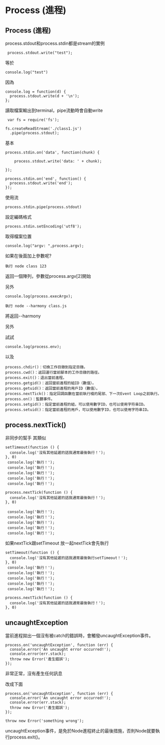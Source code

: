 # Process \(進程\)

## Process \(進程\)

process.stdout和process.stdin都是stream的實例

```text
 process.stdout.write("test");
```

等於

```text
console.log("test")
```

因為

```text
console.log = function(d) {
  process.stdout.write(d + '\n');
};
```

讀取檔案輸出到terminal，pipe流動時會自動write

```text
 var fs = require('fs');

fs.createReadStream('./class1.js')
  .pipe(process.stdout);
```

基本

```text
process.stdin.on('data', function(chunk) {

    process.stdout.write('data: ' + chunk);

});

process.stdin.on('end', function() {
  process.stdout.write('end');
});
```

使用流

```text
process.stdin.pipe(process.stdout)
```

設定編碼格式

```text
process.stdin.setEncoding('utf8');
```

取得檔案位置

```text
console.log("argv: ",process.argv);
```

如果在後面加上參數呢?

```text
執行 node class 123
```

返回一個陣列，參數從process.argv\[2\]開始

另外

```text
console.log(process.execArgv);
```

```text
執行 node --harmony class.js
```

將返回--harmony

另外

試試

```text
console.log(process.env);
```

以及

```text
process.chdir()：切換工作目錄到指定目錄。
process.cwd()：返回運行當前腳本的工作目錄的路徑。
process.exit()：退出當前進程。
process.getgid()：返回當前進程的組ID（數值）。
process.getuid()：返回當前進程的用戶ID（數值）。
process.nextTick()：指定回調函數在當前執行棧的尾部、下一次Event Loop之前執行。
process.on()：監聽事件。
process.setgid()：指定當前進程的組，可以使用數字ID，也可以使用字符串ID。
process.setuid()：指定當前進程的用戶，可以使用數字ID，也可以使用字符串ID。
```

## process.nextTick\(\)

非同步的幫手 其類似

```text
setTimeout(function () {
  console.log('沒有其他延遲的話我通常最後執行！');
}, 0)
 console.log('執行！');
 console.log('執行！');
 console.log('執行！');
 console.log('執行！');
 console.log('執行！');
```

```text
process.nextTick(function () {
  console.log('沒有其他延遲的話我通常最後執行！');
}, 0)

 console.log('執行！');
 console.log('執行！');
 console.log('執行！');
 console.log('執行！');
 console.log('執行！');
```

如果nextTick跟setTimeout 放一起nextTick會先執行

```text
setTimeout(function () {
  console.log('沒有其他延遲的話我通常最後執行setTimeout！');
}, 0)
 console.log('執行！');
 console.log('執行！');
 console.log('執行！');
 console.log('執行！');
 console.log('執行！');

process.nextTick(function () {
  console.log('沒有其他延遲的話我通常最後執行！');
}, 0)
```

## uncaughtException

當前進程拋出一個沒有被catch的錯誤時，會觸發uncaughtException事件。

```text
process.on('uncaughtException', function (err) {
  console.error('An uncaught error occurred!');
  console.error(err.stack);
  throw new Error('產生錯誤');
});
```

非常正常，沒有產生任何訊息

改成下面

```text
process.on('uncaughtException', function (err) {
  console.error('An uncaught error occurred!');
  console.error(err.stack);
  throw new Error('產生錯誤');
});

throw new Error('something wrong');
```

uncaughtException事件，是免於Node進程終止的最後措施，否則Node就要執行process.exit\(\)。

